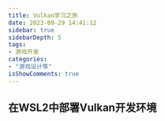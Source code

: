 ```yaml
---
title: Vulkan学习之旅
date: 2023-09-29 14:41:12
sidebar: true
sidebarDepth: 5
tags:
- 游戏开发
categories:
- "游戏设计等"
isShowComments: true
---
```



## 在WSL2中部署Vulkan开发环境